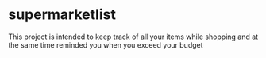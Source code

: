 # supermarketlist
This project is intended to keep track of all your items while shopping and at the same time reminded you when you exceed your budget
